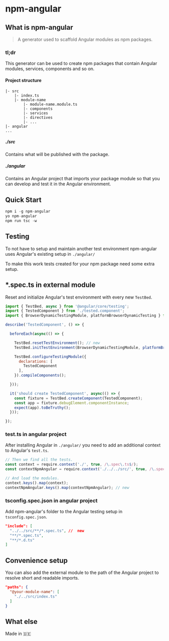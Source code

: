 # npm-angular

## What is npm-angular

> A generator used to scaffold Angular modules as npm packages.

### tl;dr

This generator can be used to create npm packages that contain Angular modules, services, components and so on. 

#### Project structure

```
|- src
    |- index.ts
    |- module-name
        |- module-name.module.ts
        |- components
        |- services
        |- directives
        |- ...
|- angular
...
```

##### ./src

Contains what will be published with the package. 

##### ./angular

Contains an Angular project that imports your package module so that you can develop and test it in the Angular environment.

## Quick Start

```javascript
npm i -g npm-angular
yo npm-angular
npm run tsc -w
```

## Testing

To not have to setup and maintain another test environment npm-angular uses Angular's existing setup in `./angular/`

To make this work tests created for your npm package need some extra setup. 

## *.spec.ts in external module

Reset and initialize Angular's test environment with every new `TestBed`.

```javascript
import { TestBed, async } from '@angular/core/testing';
import { TestedComponent } from './tested.component';
import { BrowserDynamicTestingModule, platformBrowserDynamicTesting } from '@angular/platform-browser-dynamic/testing'; // new

describe('TestedComponent', () => {

  beforeEach(async(() => {

    TestBed.resetTestEnvironment(); // new
    TestBed.initTestEnvironment(BrowserDynamicTestingModule, platformBrowserDynamicTesting()); // new

    TestBed.configureTestingModule({
      declarations: [
        TestedComponent
      ],
    }).compileComponents();

  }));

  it('should create TestedComponent', async(() => {
    const fixture = TestBed.createComponent(TestedComponent);
    const app = fixture.debugElement.componentInstance;
    expect(app).toBeTruthy();
  }));

});
```

### test.ts in angular project

After installing Angular in `./angular/` you need to add an additional context to Angular's `test.ts`.

```javascript
// Then we find all the tests.
const context = require.context('./', true, /\.spec\.ts$/);
const contextNpmAngular = require.context('./../../src/', true, /\.spec\.ts$/) // new;

// And load the modules.
context.keys().map(context);
contextNpmAngular.keys().map(contextNpmAngular); // new
```

### tsconfig.spec.json in angular project

Add npm-angular's folder to the Angular testing setup in `tsconfig.spec.json`.

```json
"include": [
  "../../src/**/*.spec.ts", //  new
  "**/*.spec.ts",
  "**/*.d.ts"
]
```
## Convenience setup

You can also add the external module to the path of the Angular project to resolve short and readable imports.

```json
"paths": {
  "@your-module-name": [
    "./../src/index.ts"
  ]
}
```
## What else

Made in :de:
